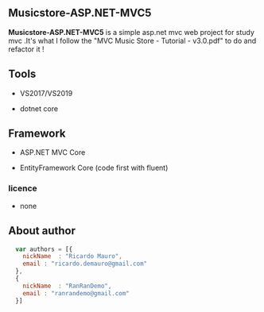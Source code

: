 ## Musicstore-ASP.NET-MVC5 ##

**Musicstore-ASP.NET-MVC5** is a simple asp.net mvc web project for study mvc .It's what I follow the "MVC Music Store - Tutorial - v3.0.pdf" to do and refactor it !

## Tools ##

* VS2017/VS2019

* dotnet core

## Framework ##

* ASP.NET MVC Core

* EntityFramework Core (code first with fluent)

### licence ###

* none

## About author
```javascript
  var authors = [{
    nickName  : "Ricardo Mauro",
    email : "ricardo.demauro@gmail.com"
  },
  {
    nickName  : "RanRanDemo",
    email : "ranrandemo@gmail.com"
  }]
```